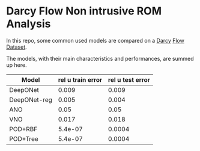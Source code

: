 # Darcy Flow Non intrusive ROM Analysis
In this repo, some common used models are compared on a [Darcy](https://github.com/guglielmopadula/DarcyFlowCircle) [Flow](https://github.com/guglielmopadula/DarcyFlowCircle) [Dataset](https://github.com/guglielmopadula/DarcyFlowCircle).


The models, with their main characteristics and 
performances, are summed up here.


|Model              |rel u train error|rel u test error| 
|-------------------|-----------------|----------------|
|DeepONet           |0.009            |0.009           |
|DeepONet-reg       |0.005            |0.004           |
|ANO                |0.05             |0.05            |
|VNO                |0.017            |0.018           |
|POD+RBF            |5.4e-07          |0.0004          |
|POD+Tree           |5.4e-07          |0.0004          |